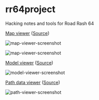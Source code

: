 # rr64project

Hacking notes and tools for Road Rash 64

[Map viewer](https://htmlpreview.github.io/?https://github.com/shygoo/rr64project/blob/master/map-viewer.html) ([Source](https://github.com/shygoo/rr64project/blob/master/map-viewer.html))

![map-viewer-screenshot](https://i.gyazo.com/3bee660973931a13d2535bfbb048a4a9.png)

![map-viewer-screenshot](https://i.gyazo.com/b70fed9666030c0dbdd96fbd0efeeabd.png)

[Model viewer](https://htmlpreview.github.io/?https://github.com/shygoo/rr64project/blob/master/model-viewer.html) ([Source](https://github.com/shygoo/rr64project/blob/master/model-viewer.html))

![model-viewer-screenshot](https://i.gyazo.com/5e9df4722300e7659cd21b864f4e1d8a.png)

[Path data viewer](https://htmlpreview.github.io/?https://github.com/shygoo/rr64project/blob/master/path-viewer-2d.html) ([Source](https://github.com/shygoo/rr64project/blob/master/path-viewer-2d.html))

![path-viewer-screenshot](https://i.imgur.com/mXe0IaP.png)